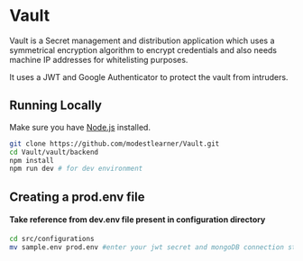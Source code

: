 # Vault      

Vault is a Secret management and distribution application which uses a symmetrical encryption algorithm to encrypt credentials and also needs machine IP addresses for whitelisting purposes.

It uses a JWT and Google Authenticator to protect the vault from intruders.



## Running Locally

Make sure you have [Node.js](http://nodejs.org/) installed.

```sh
git clone https://github.com/modestlearner/Vault.git 
cd Vault/vault/backend
npm install
npm run dev # for dev environment
```

## Creating a prod.env file

#### Take reference from dev.env file present in configuration directory

```sh
cd src/configurations
mv sample.env prod.env #enter your jwt secret and mongoDB connection string here 
```


